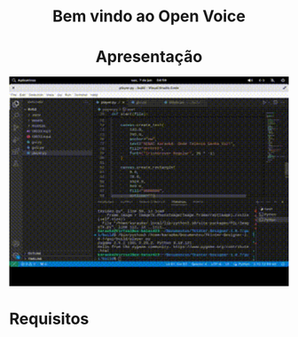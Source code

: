 <h1 align="center">
  Bem vindo ao Open Voice
</h1>


<h1 align="center">
  Apresentação
</h1>

<p align="center">
  <img width="600px" src="testeplayermoldura.gif">
</p>


<h1>Requisitos</h1>
